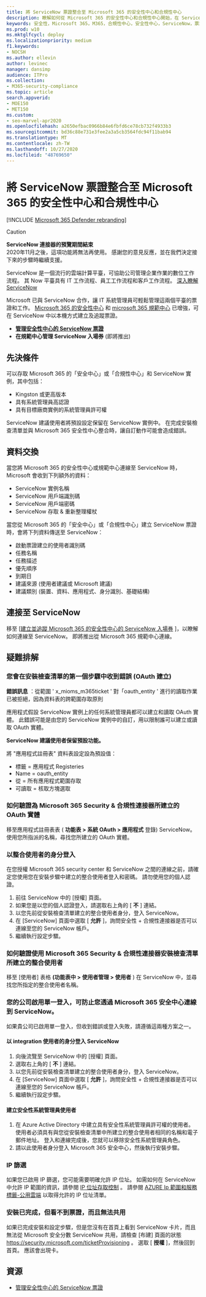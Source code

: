 ```yaml
---
title: 將 ServiceNow 票證整合至 Microsoft 365 的安全性中心和合規性中心
description: 瞭解如何從 Microsoft 365 的安全性中心和合規性中心開始，在 ServiceNow 中建立及追蹤入場券。
keywords: 安全性，Microsoft 365，M365，合規性中心，安全性中心，ServiceNow，票證，任務，雪，connection
ms.prod: w10
ms.mktglfcycl: deploy
ms.localizationpriority: medium
f1.keywords:
- NOCSH
ms.author: ellevin
author: levinec
manager: dansimp
audience: ITPro
ms.collection:
- M365-security-compliance
ms.topic: article
search.appverid:
- MOE150
- MET150
ms.custom:
- seo-marvel-apr2020
ms.openlocfilehash: a2650efbac0966b84e6fbfd6ce78cb732f4933b3
ms.sourcegitcommit: bd36c88e731e3fee2a3a5cb3564fdc94f11bab94
ms.translationtype: MT
ms.contentlocale: zh-TW
ms.lasthandoff: 10/27/2020
ms.locfileid: "48769650"
---
```

# <a name="integrate-servicenow-tickets-into-the-microsoft-365-security-center-and-compliance-center"></a>將 ServiceNow 票證整合至 Microsoft 365 的安全性中心和合規性中心

[!INCLUDE [Microsoft 365 Defender rebranding](../includes/microsoft-defender.md)]

>[!CAUTION]
>**ServiceNow 連接器的預覽期間結束**<br>
>2020年11月之後，這項功能將無法再使用。 感謝您的意見反應，並在我們決定接下來的步驟時繼續支援。

ServiceNow 是一個流行的雲端計算平臺，可協助公司管理企業作業的數位工作流程。 其 Now 平臺具有 IT 工作流程、員工工作流程和客戶工作流程。 [深入瞭解 ServiceNow](https://www.servicenow.com/)

Microsoft 已與 ServiceNow 合作，讓 IT 系統管理員可輕鬆管理這兩個平臺的票證和工作。 [Microsoft 365 的安全性中心](overview-security-center.md) 和 [microsoft 365 規範中心](https://docs.microsoft.com/microsoft-365/compliance/microsoft-365-compliance-center) 已增強，可在 ServiceNow 中以本機方式建立及追蹤票證。

- [**管理安全性中心的 ServiceNow 票證**](tickets-security-center.md)
- **在規範中心管理 ServiceNow 入場券** (即將推出) 

## <a name="prerequisites"></a>先決條件

可以存取 Microsoft 365 的「安全中心」或「合規性中心」和 ServiceNow 實例，其中包括：  

* Kingston 或更高版本
* 具有系統管理員高認證
* 具有目標廠商實例的系統管理員許可權

ServiceNow 建議使用者將預設設定保留在 ServiceNow 實例中。 在完成安裝檢查清單並與 Microsoft 365 安全性中心整合時，讓自訂動作可能會造成錯誤。

## <a name="data-exchange"></a>資料交換

當您將 Microsoft 365 的安全性中心或規範中心連線至 ServiceNow 時，Microsoft 會收到下列額外的資料：

* ServiceNow 實例名稱
* ServiceNow 用戶端識別碼
* ServiceNow 用戶端密碼
* ServiceNow 存取 & 重新整理權杖

當您從 Microsoft 365 的「安全中心」或「合規性中心」建立 ServiceNow 票證時，會將下列資料傳送至 ServiceNow：

* 啟動票證建立的使用者識別碼
* 任務名稱
* 任務描述
* 優先順序
* 到期日
* 建議來源 (使用者建議或 Microsoft 建議) 
* 建議類別 (裝置、資料、應用程式、身分識別、基礎結構) 

## <a name="connect-to-servicenow"></a>連接至 ServiceNow

移至 [[建立並追蹤 Microsoft 365 的安全性中心的 ServiceNow 入場券](tickets-security-center.md) ]，以瞭解如何連線至 ServiceNow。 即將推出從 Microsoft 365 規範中心連線。

## <a name="troubleshooting"></a>疑難排解

### <a name="you-receive-an-error-in-the-first-step-of-the-installation-checklist-oauth-creation"></a>您會在安裝檢查清單的第一個步驟中收到錯誤 (OAuth 建立) 

**錯誤訊息** ：從範圍 ' x_mioms_m365ticket ' 對「oauth_entity ' 進行的讀取作業已被拒絕，因為資料表的跨範圍存取原則

應用程式假設 ServiceNow 實例上的任何系統管理員都可以建立和讀取 OAuth 實體。 此錯誤可能是由您的 ServiceNow 實例中的自訂，用以限制誰可以建立或讀取 OAuth 實體。

**ServiceNow 建議使用者保留預設功能。**

將 "應用程式註冊表" 資料表設定設為預設值：

* 標籤 = 應用程式 Registeries
* Name = oauth_entity
* 從 = 所有應用程式範圍存取
* 可讀取 = 核取方塊選取

### <a name="how-to-validate-the-oauth-entity-created-for-microsoft-365-security--compliance-connector"></a>如何驗證為 Microsoft 365 Security & 合規性連接器所建立的 OAuth 實體

移至應用程式註冊表表 ( **功能表 > 系統 OAuth > 應用程式** 登錄) ServiceNow。 使用您所指派的名稱，尋找您所建立的 OAuth 實體。

### <a name="signing-in-as-the-integration-user"></a>以整合使用者的身分登入

在您授權 Microsoft 365 security center 和 ServiceNow 之間的連線之前，請確定您使用您在安裝步驟中建立的整合使用者登入和密碼。 請勿使用您的個人認證。

1. 前往 ServiceNow 中的 [授權] 頁面。
2. 如果您是以您的個人認證登入，請選取右上角的 [ **不** ] 連結。
3. 以您先前從安裝檢查清單建立的整合使用者身分，登入 ServiceNow。  
4. 在 [ServiceNow] 頁面中選取 [ **允許** ]，詢問安全性 + 合規性連接器是否可以連線至您的 ServiceNow 帳戶。
5. 繼續執行設定步驟。

### <a name="how-to-validate-the-integration-user-created-with-the-installation-checklist-for-microsoft-365-security--compliance-connector"></a>如何驗證使用 Microsoft 365 Security & 合規性連接器安裝檢查清單所建立的整合使用者

移至 [使用者] 表格 **(功能表中 > 使用者管理 > 使用者** ) 在 ServiceNow 中，並尋找您所指定的整合使用者名稱。

### <a name="your-company-has-single-sign-on-enabled-which-prevents-you-from-connecting-to-servicenow-through-the-microsoft-365-security-center"></a>您的公司啟用單一登入，可防止您透過 Microsoft 365 安全中心連線到 ServiceNow。

如果貴公司已啟用單一登入，但收到錯誤或登入失敗，請遵循這兩種方案之一。

#### <a name="sign-in-to-servicenow-as-the-integration-user"></a>以 integration 使用者的身分登入 ServiceNow

1. 向後流覽至 ServiceNow 中的 [授權] 頁面。
2. 選取右上角的 [ **不** ] 連結。
3. 以您先前從安裝檢查清單建立的整合使用者身分，登入 ServiceNow。  
4. 在 [ServiceNow] 頁面中選取 [ **允許** ]，詢問安全性 + 合規性連接器是否可以連線至您的 ServiceNow 帳戶。
5. 繼續執行設定步驟。

#### <a name="create-a-security-admin-user"></a>建立安全性系統管理員使用者

1. 在 Azure Active Directory 中建立具有安全性系統管理員許可權的使用者。 使用者必須具有與您從安裝檢查清單中所建立的整合使用者相同的名稱和電子郵件地址。 登入和連線完成後，您就可以移除安全性系統管理員角色。
2. 請以此使用者身分登入 Microsoft 365 安全中心，然後執行安裝步驟。

### <a name="ip-filtering"></a>IP 篩選

如果您已啟用 IP 篩選，您可能需要明確允許 IP 位址。 如需如何在 ServiceNow 中允許 IP 範圍的資訊，請參閱 [IP 位址存取控制](https://docs.servicenow.com/bundle/orlando-platform-administration/page/administer/login/task/t_AccessControl.html) 。 請參閱 [AZURE Ip 範圍和服務標籤-公用雲端](https://www.microsoft.com/en-us/download/details.aspx?id=56519) 以取得允許的 IP 位址清單。

### <a name="installation-is-complete-but-dont-see-tickets-and-cant-share"></a>安裝已完成，但看不到票證，而且無法共用

如果已完成安裝和設定步驟，但是您沒有在首頁上看到 ServiceNow 卡片，而且無法從 Microsoft 安全分數 ServiceNow 共用，請檢查 [布建] 頁面的狀態 https://security.microsoft.com/ticketProvisioning 。 選取 [ **授權** ]，然後回到首頁。 應該會出現卡。

## <a name="resources"></a>資源

- [管理安全性中心的 ServiceNow 票證](tickets-security-center.md)
